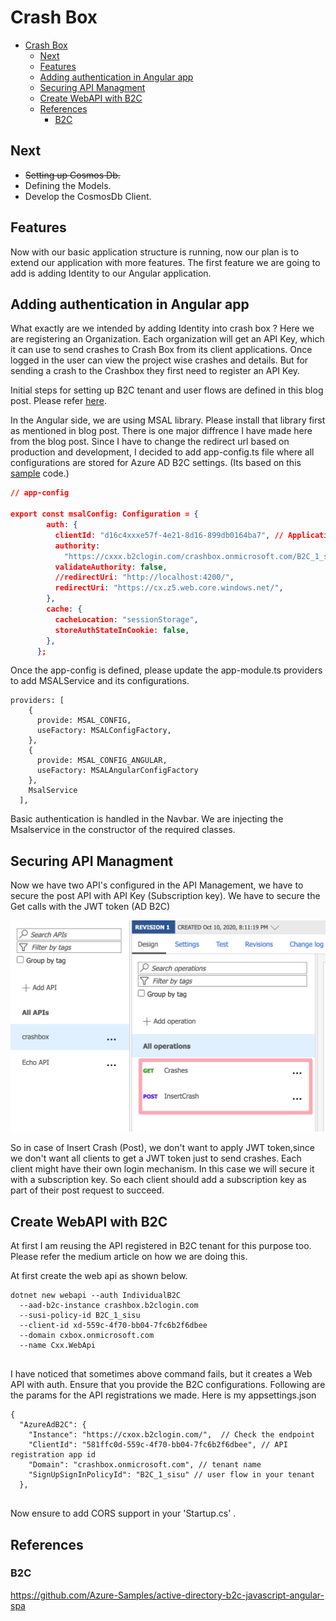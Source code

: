 # Crash Box

- [Crash Box](#crash-box)
  - [Next](#next)
  - [Features](#features)
  - [Adding authentication in Angular app](#adding-authentication-in-angular-app)
  - [Securing API Managment](#securing-api-managment)
  - [Create WebAPI with B2C](#create-webapi-with-b2c)
  - [References](#references)
    - [B2C](#b2c)

## Next  

* ~~Setting up Cosmos Db.~~
* Defining the Models.
* Develop the CosmosDb Client.

## Features  
Now with our basic application structure is running, now our plan is to extend our application with more features. The first feature we are going to add is adding Identity to our Angular application.

## Adding authentication in Angular app  
What exactly are we intended by adding Identity into crash box ? Here we are registering an Organization. Each organization will get an API Key, which it can use to send crashes to Crash Box from its client applications. Once logged in the user can view the project wise crashes and details. But for sending a crash to the Crashbox they first need to register an API Key.

Initial steps for setting up B2C tenant and user flows are defined in this blog post. Please refer [here](https://medium.com/@jith/practical-azure-azure-ad-b2c-and-angular-a30e3c2225ee).  

In the Angular side, we are using MSAL library. Please install that library first as mentioned in blog post. There is one major diffrence I have made here from the blog post. Since I have to change the redirect url based on production and development, I decided to add app-config.ts file where all configurations are stored for Azure AD B2C settings. (Its based on this [sample](https://github.com/Azure-Samples/active-directory-b2c-javascript-angular-spa) code.)  

```json
// app-config  

export const msalConfig: Configuration = {
        auth: {
          clientId: "d16c4xxxe57f-4e21-8d16-899db0164ba7", // Application Id of Application registered in B2C
          authority:
            "https://cxxx.b2clogin.com/crashbox.onmicrosoft.com/B2C_1_sisu", //signup-signin userflow
          validateAuthority: false,
          //redirectUri: "http://localhost:4200/",
          redirectUri: "https://cx.z5.web.core.windows.net/",
        },
        cache: {
          cacheLocation: "sessionStorage",
          storeAuthStateInCookie: false,
        },
      };  

```
    
Once the app-config is defined, please update the app-module.ts providers to add MSALService and its configurations.  

```
providers: [
    {
      provide: MSAL_CONFIG,
      useFactory: MSALConfigFactory,
    },
    {
      provide: MSAL_CONFIG_ANGULAR,
      useFactory: MSALAngularConfigFactory
    },
    MsalService
  ],

```  
Basic authentication is handled in the Navbar. We are injecting the Msalservice in the constructor of the required classes. 

## Securing API Managment 

Now we have two API's configured in the API Management, we have to secure the post API with API Key (Subscription key). We have to secure the Get calls with the JWT token (AD B2C)

![](img/2020-10-24-12-10-46.png)

So in case of Insert Crash (Post), we don't want to apply JWT token,since we don't want all clients to get a JWT token just to send crashes. Each client might have their own login mechanism. In this case we will secure it with a subscription key. So each client should add a subscription key as part of their post request to succeed. 


## Create WebAPI with B2C
At first I am reusing the API registered in B2C tenant for this purpose too. 
Please refer the medium article on how we are doing this. 

At first create the web api as shown below. 

```
dotnet new webapi --auth IndividualB2C 
  --aad-b2c-instance crashbox.b2clogin.com
  --susi-policy-id B2C_1_sisu 
  --client-id xd-559c-4f70-bb04-7fc6b2f6dbee 
  --domain cxbox.onmicrosoft.com
  --name Cxx.WebApi 
  
  ```

I have noticed that  sometimes above command fails, but it creates a Web API with auth. Ensure that you provide the 
B2C configurations. Following are the params for the API registrations we made.  Here is my appsettings.json


```
{
  "AzureAdB2C": {
    "Instance": "https://cxox.b2clogin.com/",  // Check the endpoint 
    "ClientId": "581ffc0d-559c-4f70-bb04-7fc6b2f6dbee", // API registration app id
    "Domain": "crashbox.onmicrosoft.com", // tenant name
    "SignUpSignInPolicyId": "B2C_1_sisu" // user flow in your tenant
  },


```

Now ensure to add CORS support in your 'Startup.cs' .



## References  

### B2C
https://github.com/Azure-Samples/active-directory-b2c-javascript-angular-spa
